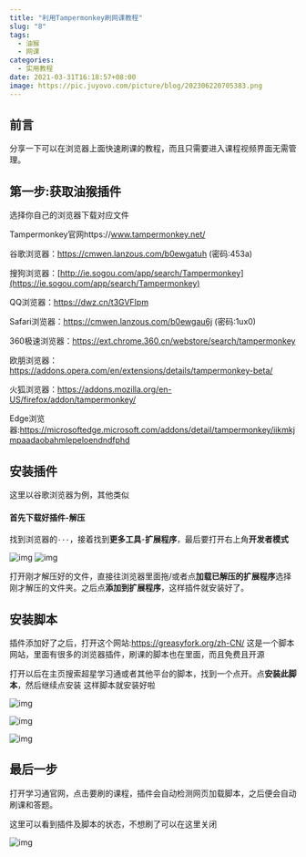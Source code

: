```yaml
---
title: "利用Tampermonkey刷网课教程"
slug: "8"
tags:
  - 油猴
  - 网课
categories:
  - 实用教程
date: 2021-03-31T16:18:57+08:00
image: https://pic.juyovo.com/picture/blog/202306220705383.png
---
```


## 前言

分享一下可以在浏览器上面快速刷课的教程，而且只需要进入课程视频界面无需管理。

## 第一步:获取油猴插件

选择你自己的浏览器下载对应文件

Tampermonkey官网https://www.tampermonkey.net/

谷歌浏览器：https://cmwen.lanzous.com/b0ewgatuh (密码:453a)

搜狗浏览器：[http://ie.sogou.com/app/search/Tampermonkey](https://ie.sogou.com/app/search/Tampermonkey)

QQ浏览器：https://dwz.cn/t3GVFIpm

Safari浏览器：https://cmwen.lanzous.com/b0ewgau6j (密码:1ux0)

360极速浏览器：https://ext.chrome.360.cn/webstore/search/tampermonkey

欧朋浏览器：https://addons.opera.com/en/extensions/details/tampermonkey-beta/

火狐浏览器：https://addons.mozilla.org/en-US/firefox/addon/tampermonkey/

Edge浏览器:https://microsoftedge.microsoft.com/addons/detail/tampermonkey/iikmkjmpaadaobahmlepeloendndfphd

## 安装插件

这里以谷歌浏览器为例，其他类似

#### 首先下载好插件-解压

找到浏览器的`···`，接着找到**更多工具**-**扩展程序**，最后要打开右上角**开发者模式**

![img](https://pic.juyovo.com/picture/img/20210506091729.png) ![img](https://pic.juyovo.com/picture/img/20210506091752.png)

打开刚才解压好的文件，直接往浏览器里面拖/或者点**加载已解压的扩展程序**选择刚才解压的文件夹。之后点**添加到扩展程序**，这样插件就安装好了。

## 安装脚本

插件添加好了之后，打开这个网站:https://greasyfork.org/zh-CN/ 这是一个脚本网站，里面有很多的浏览器插件，刷课的脚本也在里面，而且免费且开源

打开以后在主页搜索超星学习通或者其他平台的脚本，找到一个点开。点**安装此脚本**，然后继续点安装 这样脚本就安装好啦

![img](https://pic.juyovo.com/picture/img/20210506091842.png)

![img](https://pic.juyovo.com/picture/img/20210506091849.png)

![img](https://pic.juyovo.com/picture/img/20210506091908.png)

## 最后一步

打开学习通官网，点击要刷的课程，插件会自动检测网页加载脚本，之后便会自动刷课和答题。

这里可以看到插件及脚本的状态，不想刷了可以在这里关闭

![img](https://pic.juyovo.com/picture/img/20210506085546.png)

#### 
